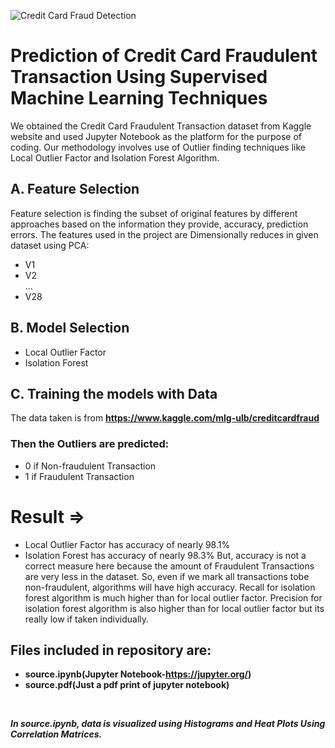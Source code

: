 ![Credit Card Fraud Detection]()
# Prediction of Credit Card Fraudulent Transaction Using Supervised Machine Learning Techniques
We obtained the Credit Card Fraudulent Transaction dataset from Kaggle website and used Jupyter Notebook as the platform for the purpose of coding. Our methodology involves use of Outlier finding techniques like Local Outlier Factor and Isolation Forest Algorithm.
## A. Feature Selection
Feature selection is finding the subset of original features by different approaches based on the information they provide, accuracy, prediction errors.
The features used in the project are Dimensionally reduces in given dataset using PCA:
- V1 
- V2 <br />
...
- V28
## B. Model Selection
* Local Outlier Factor
* Isolation Forest
## C. Training the models with Data
The data taken is from **https://www.kaggle.com/mlg-ulb/creditcardfraud**
### Then the Outliers are predicted:
- 0 if Non-fraudulent Transaction
- 1 if Fraudulent Transaction
# Result =>
- Local Outlier Factor has accuracy of nearly 98.1%
- Isolation Forest has accuracy of nearly 98.3%
But, accuracy is not a correct measure here because the amount of Fraudulent Transactions are very less in the dataset. So, even if we mark all transactions tobe non-fraudulent, algorithms will have high accuracy.
Recall for isolation forest algorithm is much higher than for local outlier factor.
Precision for isolation forest algorithm is also higher than for local outlier factor but its really low if taken individually. 
## Files included in repository are:
- **source.ipynb(Jupyter Notebook-https://jupyter.org/)**
- **source.pdf(Just a pdf print of jupyter notebook)**
<br />

***In source.ipynb, data is visualized using Histograms and Heat Plots Using Correlation Matrices.***
